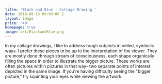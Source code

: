 ```yaml
---
title: 'Black and Blue - Collage Drawing '
date: 2018-08-13 00:00:00 Z
layout: image
price: '40'
homepage: true
image: art/BlackandBlue.png
---
```


In my collage drawings, I like to address tough subjects in veiled, symbolic ways. I prefer these pieces to be up to the interpretation of the viewer. They are mostly done through stream of consciousness, each shape organically filling the space in order to illustrate the bigger picture. These works are often pictures within pictures in that way- two separate points of interest depicted in the same image. If you're having difficulty seeing the "bigger picture," try squinting your eyes while viewing the artwork.
